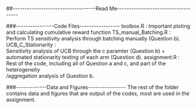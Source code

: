 ##-----------------------------------Read Me------------------------------------

###----------------Code Files-----------------
toolbox.R :
    Important ploting and calculating cumulative reward function
TS_manual_Batching.R :
    Perform TS sensitivity analysis through batching manually (Question b).
UCB_C_Stationarity :     
    Sensitivity analysis of UCB through the c paramter (Question b) + automated stationarity
    testing of each arm (Question d).
assignment.R :    
    Rest of the code, including all of Question a and c, and part of the heterogeneity        
    /aggregation analysis of Question b.
    
###-------------Data and Figures----------------
The rest of the folder contains data and figures that are output of the codes, most are used in the assignment.